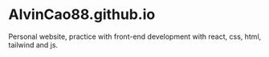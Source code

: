 # AlvinCao88.github.io
Personal website, practice with front-end development with react, css, html, tailwind and js.
